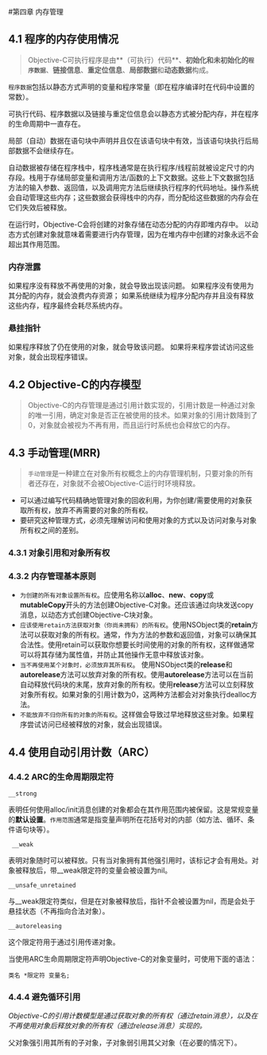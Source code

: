 #第四章 内存管理

## 4.1 程序的内存使用情况
> Objective-C可执行程序是由**（可执行）代码**、**初始化和未初始化的`程序数据`**、**链接信息**、**重定位信息**、**局部数据**和**动态数据**构成。

`程序数据`包括以静态方式声明的变量和程序常量（即在程序编译时在代码中设置的常数）。

可执行代码、程序数据以及链接与重定位信息会以静态方式被分配内存，并在程序的生命周期中一直存在。

局部（自动）数据在语句块中声明并且仅在该语句块中有效，当该语句块执行后局部数据不会继续存在。

自动数据被存储在程序栈中，程序栈通常是在执行程序/线程前就被设定尺寸的内存段。栈用于存储局部变量和调用方法/函数的上下文数据。这些上下文数据包括方法的输入参数、返回值，以及调用完方法后继续执行程序的代码地址。操作系统会自动管理这些内存；这些数据会获得栈中的内存，而分配给这些数据的内存会在它们失效后被释放。

在运行时，Objective-C会将创建的对象存储在动态分配的内存即堆内存中。 以动态方式创建对象就意味着需要进行内存管理，因为在堆内存中创建的对象永远不会超出其作用范围。

### 内存泄露
如果程序没有释放不再使用的对象，就会导致出现该问题。
如果程序没有使用为其分配的内存，就会浪费内存资源；
如果系统继续为程序分配内存并且没有释放这些内存，程序最终会耗尽系统内存。

### 悬挂指针
如果程序释放了仍在使用的对象，就会导致该问题。
如果将来程序尝试访问这些对象，就会出现程序错误。

## 4.2 Objective-C的内存模型
> Objective-C的内存管理是通过引用计数实现的，引用计数是一种通过对象的唯一引用，确定对象是否正在被使用的技术。如果对象的引用计数降到了0，对象就会被视为不再有用，而且运行时系统也会释放它的内存。

## 4.3 手动管理(MRR)
> `手动管理`是一种建立在对象所有权概念上的内存管理机制，只要对象的所有者还存在，对象就不会被Objective-C运行时环境释放。

+ 可以通过编写代码精确地管理对象的回收利用，为你创建/需要使用的对象获取所有权，放弃不再需要的对象的所有权。
+ 要研究这种管理方式，必须先理解访问和使用对象的方式以及访问对象与对象所有权之间的差别。

### 4.3.1 对象引用和对象所有权

### 4.3.2 内存管理基本原则
+ `为创建的所有对象设置所有权`。应使用名称以**alloc**、**new**、**copy**或**mutableCopy**开头的方法创建Objective-C对象。还应该通过向块发送copy消息，以动态方式创建Objective-C块对象。
+ `应该使用retain方法获取对象（你尚未拥有）的所有权`。使用NSObject类的**retain**方法可以获取对象的所有权。通常，作为方法的参数和返回值，对象可以确保其合法性。使用retain可以获取你想要长时间使用的对象的所有权，这样做通常可以将其存储为属性值，并防止其他操作无意中释放该对象。
+ `当不再使用某个对象时，必须放弃其所有权`。 使用NSObject类的**release**和**autorelease**方法可以放弃对象的所有权。使用**autorelease**方法可以在当前自动释放代码块的末尾，放弃对象的所有权。使用**release**方法可以立刻释放对象所有权。如果对象的引用计数为0，这两种方法都会对对象执行dealloc方法。
+ `不能放弃不归你所有的对象的所有权`。这样做会导致过早地释放这些对象。如果程序尝试访问已经被释放的对象，就会出现错误。

## 4.4 使用自动引用计数（ARC）

### 4.4.2 ARC的生命周期限定符

	__strong
表明任何使用alloc/init消息创建的对象都会在其作用范围内被保留。这是常规变量的**默认设置**。`作用范围`通常是指变量声明所在花括号对的内部（如方法、循环、条件语句块等）。

	 __weak
表明对象随时可以被释放。只有当对象拥有其他强引用时，该标记才会有用处。对象被释放后，带__weak限定符的变量会被设置为nil。

	__unsafe_unretained
与__weak限定符类似，但是在对象被释放后，指针不会被设置为nil，而是会处于悬挂状态（不再指向合法对象）。

	__autoreleasing
这个限定符用于通过引用传递对象。

当使用ARC生命周期限定符声明Objective-C的对象变量时，可使用下面的语法：
	
	类名 *限定符 变量名;

### 4.4.4 避免循环引用
*Objective-C的引用计数模型是通过获取对象的所有权（通过retain消息），以及在不再使用对象后释放对象的所有权（通过release消息）实现的。*

父对象强引用其所有的子对象，子对象弱引用其父对象（在必要的情况下）。
 